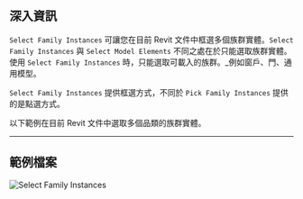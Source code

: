 ## 深入資訊
`Select Family Instances` 可讓您在目前 Revit 文件中框選多個族群實體。`Select Family Instances` 與 `Select Model Elements` 不同之處在於只能選取族群實體。使用 `Select Family Instances` 時，只能選取可載入的族群。_例如窗戶、門、通用模型。

`Select Family Instances` 提供框選方式，不同於 `Pick Family Instances` 提供的是點選方式。

以下範例在目前 Revit 文件中選取多個品類的族群實體。
___
## 範例檔案

![Select Family Instances](./Dynamo.Nodes.DSModelDragFamilyInstanceSelection_img.jpg)
